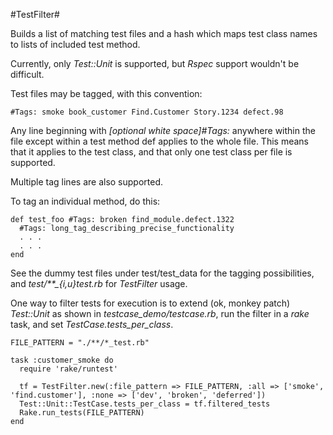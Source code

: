 #TestFilter#

Builds a list of matching test files and a hash which maps test class names to lists of included test method.

Currently, only *Test::Unit* is supported, but *Rspec* support wouldn't be difficult.

Test files may be tagged, with this convention:

    #Tags: smoke book_customer Find.Customer Story.1234 defect.98

Any line beginning with *[optional white space]#Tags:* anywhere within the file except within a test method def applies to the whole file.  This means that it applies to the
test class, and that only one test class per file is supported.

Multiple tag lines are also supported.

To tag an individual method, do this:

    def test_foo #Tags: broken find_module.defect.1322
      #Tags: long_tag_describing_precise_functionality
      . . .
      . . .
    end

See the dummy test files under test/test_data for the tagging possibilities, and *test/**_{i,u}test.rb* for *TestFilter* usage.

One way to filter tests for execution is to extend (ok, monkey patch) *Test::Unit* as shown in *testcase_demo/testcase.rb*, run the filter in a *rake* task, and set *TestCase.tests_per_class*.

    FILE_PATTERN = "./**/*_test.rb"

    task :customer_smoke do
      require 'rake/runtest'
    
      tf = TestFilter.new(:file_pattern => FILE_PATTERN, :all => ['smoke', 'find.customer'], :none => ['dev', 'broken', 'deferred'])
      Test::Unit::TestCase.tests_per_class = tf.filtered_tests
      Rake.run_tests(FILE_PATTERN)
    end


